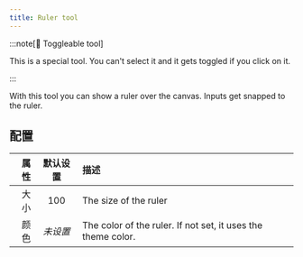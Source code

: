 ```yaml
---
title: Ruler tool
---
```


:::note[🔘 Toggleable tool]

This is a special tool.
You can't select it and it gets toggled if you click on it.

:::

With this tool you can show a ruler over the canvas.
Inputs get snapped to the ruler.

## 配置

| 属性 |  默认设置 | 描述                                                                                           |
| -: | :---: | :------------------------------------------------------------------------------------------- |
| 大小 |  100  | The size of the ruler                                                                        |
| 颜色 | _未设置_ | The color of the ruler. If not set, it uses the theme color. |
